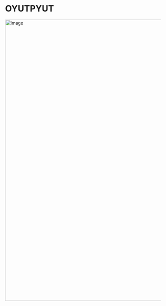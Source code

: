 # OYUTPYUT

<img width="1901" height="910" alt="image" src="https://github.com/user-attachments/assets/4c3f719a-d801-43a9-90aa-f4acf44ba80c" />




